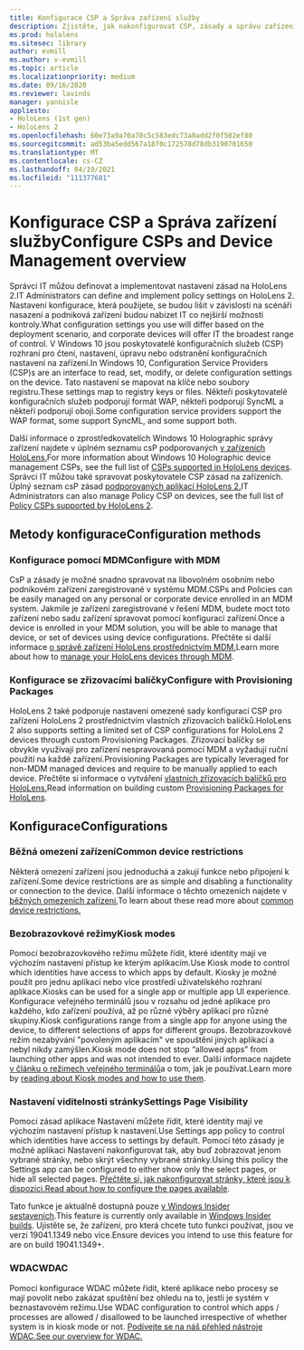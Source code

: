 ```yaml
---
title: Konfigurace CSP a Správa zařízení služby
description: Zjistěte, jak nakonfigurovat CSP, zásady a správu zařízení pomocí mobile Správa zařízení a zřizovací balíčky.
ms.prod: hololens
ms.sitesec: library
author: evmill
ms.author: v-evmill
ms.topic: article
ms.localizationpriority: medium
ms.date: 09/16/2020
ms.reviewer: lavinds
manager: yannisle
appliesto:
- HoloLens (1st gen)
- HoloLens 2
ms.openlocfilehash: 60e73a9a70a70c5c583edc73a0add2f0f502ef80
ms.sourcegitcommit: ad53ba5edd567a18f0c172578d78db3190701650
ms.translationtype: MT
ms.contentlocale: cs-CZ
ms.lasthandoff: 04/19/2021
ms.locfileid: "111377681"
---
```

# <a name="configure-csps-and-device-management-overview"></a><span data-ttu-id="c669e-103">Konfigurace CSP a Správa zařízení služby</span><span class="sxs-lookup"><span data-stu-id="c669e-103">Configure CSPs and Device Management overview</span></span>

<span data-ttu-id="c669e-104">Správci IT můžou definovat a implementovat nastavení zásad na HoloLens 2.</span><span class="sxs-lookup"><span data-stu-id="c669e-104">IT Administrators can define and implement policy settings on HoloLens 2.</span></span> <span data-ttu-id="c669e-105">Nastavení konfigurace, která použijete, se budou lišit v závislosti na scénáři nasazení a podniková zařízení budou nabízet IT co nejširší možnosti kontroly.</span><span class="sxs-lookup"><span data-stu-id="c669e-105">What configuration settings you use will differ based on the deployment scenario, and corporate devices will offer IT the broadest range of control.</span></span> <span data-ttu-id="c669e-106">V Windows 10 jsou poskytovatelé konfiguračních služeb (CSP) rozhraní pro čtení, nastavení, úpravu nebo odstranění konfiguračních nastavení na zařízení.</span><span class="sxs-lookup"><span data-stu-id="c669e-106">In Windows 10, Configuration Service Providers (CSP)s are an interface to read, set, modify, or delete configuration settings on the device.</span></span> <span data-ttu-id="c669e-107">Tato nastavení se mapovat na klíče nebo soubory registru.</span><span class="sxs-lookup"><span data-stu-id="c669e-107">These settings map to registry keys or files.</span></span> <span data-ttu-id="c669e-108">Někteří poskytovatelé konfiguračních služeb podporují formát WAP, někteří podporují SyncML a někteří podporují obojí.</span><span class="sxs-lookup"><span data-stu-id="c669e-108">Some configuration service providers support the WAP format, some support SyncML, and some support both.</span></span>

<span data-ttu-id="c669e-109">Další informace o zprostředkovatelích Windows 10 Holographic správy zařízení najdete v úplném seznamu csP podporovaných [v zařízeních HoloLens.](https://docs.microsoft.com/windows/client-management/mdm/configuration-service-provider-reference#hololens)</span><span class="sxs-lookup"><span data-stu-id="c669e-109">For more information about Windows 10 Holographic device management CSPs, see the full list of [CSPs supported in HoloLens devices](https://docs.microsoft.com/windows/client-management/mdm/configuration-service-provider-reference#hololens).</span></span>
<span data-ttu-id="c669e-110">Správci IT můžou také spravovat poskytovatele CSP zásad na zařízeních. Úplný seznam csP zásad [podporovaných aplikací HoloLens 2.](https://docs.microsoft.com/windows/client-management/mdm/policy-csps-supported-by-hololens2)</span><span class="sxs-lookup"><span data-stu-id="c669e-110">IT Administrators can also manage Policy CSP on devices, see the full list of [Policy CSPs supported by HoloLens 2](https://docs.microsoft.com/windows/client-management/mdm/policy-csps-supported-by-hololens2).</span></span>

## <a name="configuration-methods"></a><span data-ttu-id="c669e-111">Metody konfigurace</span><span class="sxs-lookup"><span data-stu-id="c669e-111">Configuration methods</span></span>

### <a name="configure-with-mdm"></a><span data-ttu-id="c669e-112">Konfigurace pomocí MDM</span><span class="sxs-lookup"><span data-stu-id="c669e-112">Configure with MDM</span></span>

<span data-ttu-id="c669e-113">CsP a zásady je možné snadno spravovat na libovolném osobním nebo podnikovém zařízení zaregistrované v systému MDM.</span><span class="sxs-lookup"><span data-stu-id="c669e-113">CSPs and Policies can be easily managed on any personal or corporate device enrolled in an MDM system.</span></span> <span data-ttu-id="c669e-114">Jakmile je zařízení zaregistrované v řešení MDM, budete moct toto zařízení nebo sadu zařízení spravovat pomocí konfigurací zařízení.</span><span class="sxs-lookup"><span data-stu-id="c669e-114">Once a device is enrolled in your MDM solution, you will be able to manage that device, or set of devices using device configurations.</span></span> <span data-ttu-id="c669e-115">Přečtěte si další informace [o správě zařízení HoloLens prostřednictvím MDM.](hololens-mdm-configure.md)</span><span class="sxs-lookup"><span data-stu-id="c669e-115">Learn more about how to [manage your HoloLens devices through MDM](hololens-mdm-configure.md).</span></span>

### <a name="configure-with-provisioning-packages"></a><span data-ttu-id="c669e-116">Konfigurace se zřizovacími balíčky</span><span class="sxs-lookup"><span data-stu-id="c669e-116">Configure with Provisioning Packages</span></span>

<span data-ttu-id="c669e-117">HoloLens 2 také podporuje nastavení omezené sady konfigurací CSP pro zařízení HoloLens 2 prostřednictvím vlastních zřizovacích balíčků.</span><span class="sxs-lookup"><span data-stu-id="c669e-117">HoloLens 2 also supports setting a limited set of CSP configurations for HoloLens 2 devices through custom Provisioning Packages.</span></span> <span data-ttu-id="c669e-118">Zřizovací balíčky se obvykle využívají pro zařízení nespravovaná pomocí MDM a vyžadují ruční použití na každé zařízení.</span><span class="sxs-lookup"><span data-stu-id="c669e-118">Provisioning Packages are typically leveraged for non-MDM managed devices and require to be manually applied to each device.</span></span> <span data-ttu-id="c669e-119">Přečtěte si informace o vytváření [vlastních zřizovacích balíčků pro HoloLens.](https://docs.microsoft.com/hololens/hololens-provisioning)</span><span class="sxs-lookup"><span data-stu-id="c669e-119">Read information on building custom [Provisioning Packages for HoloLens](https://docs.microsoft.com/hololens/hololens-provisioning).</span></span>

## <a name="configurations"></a><span data-ttu-id="c669e-120">Konfigurace</span><span class="sxs-lookup"><span data-stu-id="c669e-120">Configurations</span></span>

### <a name="common-device-restrictions"></a><span data-ttu-id="c669e-121">Běžná omezení zařízení</span><span class="sxs-lookup"><span data-stu-id="c669e-121">Common device restrictions</span></span>

<span data-ttu-id="c669e-122">Některá omezení zařízení jsou jednoduchá a zakují funkce nebo připojení k zařízení.</span><span class="sxs-lookup"><span data-stu-id="c669e-122">Some device restrictions are as simple and disabling a functionality or connection to the device.</span></span> <span data-ttu-id="c669e-123">Další informace o těchto omezeních najdete v [běžných omezeních zařízení.](hololens-common-device-restrictions.md)</span><span class="sxs-lookup"><span data-stu-id="c669e-123">To learn about these read more about [common device restrictions.](hololens-common-device-restrictions.md)</span></span>

### <a name="kiosk-modes"></a><span data-ttu-id="c669e-124">Bezobrazovkové režimy</span><span class="sxs-lookup"><span data-stu-id="c669e-124">Kiosk modes</span></span>

<span data-ttu-id="c669e-125">Pomocí bezobrazovkového režimu můžete řídit, které identity mají ve výchozím nastavení přístup ke kterým aplikacím.</span><span class="sxs-lookup"><span data-stu-id="c669e-125">Use Kiosk mode to control which identities have access to which apps by default.</span></span> <span data-ttu-id="c669e-126">Kiosky je možné použít pro jednu aplikaci nebo více prostředí uživatelského rozhraní aplikace.</span><span class="sxs-lookup"><span data-stu-id="c669e-126">Kiosks can be used for a single app or multiple app UI experience.</span></span> <span data-ttu-id="c669e-127">Konfigurace veřejného terminálů jsou v rozsahu od jedné aplikace pro každého, kdo zařízení používá, až po různé výběry aplikací pro různé skupiny.</span><span class="sxs-lookup"><span data-stu-id="c669e-127">Kiosk configurations range from a single app for anyone using the device, to different selections of apps for different groups.</span></span> <span data-ttu-id="c669e-128">Bezobrazovkové režim nezabývání "povoleným aplikacím" ve spouštění jiných aplikací a nebyl nikdy zamýšlen.</span><span class="sxs-lookup"><span data-stu-id="c669e-128">Kiosk mode does not stop “allowed apps” from launching other apps and was not intended to ever.</span></span> <span data-ttu-id="c669e-129">Další informace najdete [v článku o režimech veřejného terminálů](hololens-kiosk.md)a o tom, jak je používat.</span><span class="sxs-lookup"><span data-stu-id="c669e-129">Learn more by [reading about Kiosk modes and how to use them](hololens-kiosk.md).</span></span>

### <a name="settings-page-visibility"></a><span data-ttu-id="c669e-130">Nastavení viditelnosti stránky</span><span class="sxs-lookup"><span data-stu-id="c669e-130">Settings Page Visibility</span></span>

<span data-ttu-id="c669e-131">Pomocí zásad aplikace Nastavení můžete řídit, které identity mají ve výchozím nastavení přístup k nastavení.</span><span class="sxs-lookup"><span data-stu-id="c669e-131">Use Settings app policy to control which identities have access to settings by default.</span></span> <span data-ttu-id="c669e-132">Pomocí této zásady je možné aplikaci Nastavení nakonfigurovat tak, aby buď zobrazovat jenom vybrané stránky, nebo skrýt všechny vybrané stránky.</span><span class="sxs-lookup"><span data-stu-id="c669e-132">Using this policy the Settings app can be configured to either show only the select pages, or hide all selected pages.</span></span> <span data-ttu-id="c669e-133">[Přečtěte si, jak nakonfigurovat stránky, které jsou k dispozici.](settings-uri-list.md)</span><span class="sxs-lookup"><span data-stu-id="c669e-133">[Read about how to configure the pages available](settings-uri-list.md).</span></span>

<span data-ttu-id="c669e-134">Tato funkce je aktuálně dostupná pouze [v Windows Insider sestaveních](hololens-insider.md).</span><span class="sxs-lookup"><span data-stu-id="c669e-134">This feature is currently only available in [Windows Insider builds](hololens-insider.md).</span></span> <span data-ttu-id="c669e-135">Ujistěte se, že zařízení, pro která chcete tuto funkci používat, jsou ve verzi 19041.1349 nebo více.</span><span class="sxs-lookup"><span data-stu-id="c669e-135">Ensure devices you intend to use this feature for are on build 19041.1349+.</span></span>

### <a name="wdac"></a><span data-ttu-id="c669e-136">WDAC</span><span class="sxs-lookup"><span data-stu-id="c669e-136">WDAC</span></span>

<span data-ttu-id="c669e-137">Pomocí konfigurace WDAC můžete řídit, které aplikace nebo procesy se mají povolit nebo zakázat spuštění bez ohledu na to, jestli je systém v beznastavovém režimu.</span><span class="sxs-lookup"><span data-stu-id="c669e-137">Use WDAC configuration to control which apps / processes are allowed / disallowed to be launched irrespective of whether system is in kiosk mode or not.</span></span>
[<span data-ttu-id="c669e-138">Podívejte se na náš přehled nástroje WDAC.</span><span class="sxs-lookup"><span data-stu-id="c669e-138">See our overview for WDAC.</span></span>](windows-defender-application-control-wdac.md)
